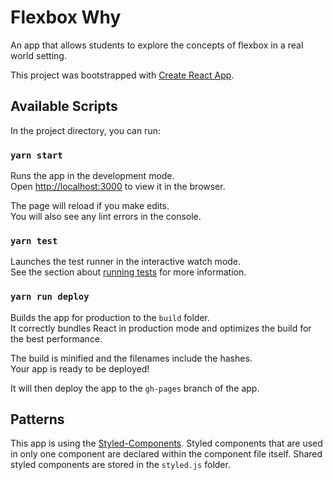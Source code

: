 # Flexbox Why

An app that allows students to explore the concepts of flexbox in a real world setting.

This project was bootstrapped with [Create React App](https://github.com/facebook/create-react-app).

## Available Scripts

In the project directory, you can run:

### `yarn start`

Runs the app in the development mode.<br />
Open [http://localhost:3000](http://localhost:3000) to view it in the browser.

The page will reload if you make edits.<br />
You will also see any lint errors in the console.

### `yarn test`

Launches the test runner in the interactive watch mode.<br />
See the section about [running tests](https://facebook.github.io/create-react-app/docs/running-tests) for more information.

### `yarn run deploy`

Builds the app for production to the `build` folder.<br />
It correctly bundles React in production mode and optimizes the build for the best performance.

The build is minified and the filenames include the hashes.<br />
Your app is ready to be deployed!

It will then deploy the app to the `gh-pages` branch of the app.

## Patterns
This app is using the [Styled-Components](https://styled-components.com/). Styled components that are used in only one component are declared within the component file itself. Shared styled components are stored in the `styled.js` folder. 

